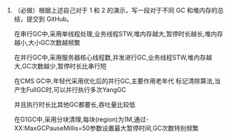 1. （必做）根据上述自己对于 1 和 2 的演示，写一段对于不同 GC 和堆内存的总结，提交到 GitHub。

   在串行GC中,采用单线程处理,业务线程STW,堆内存越大,暂停时长越长,堆内存越小,大小GC次数越频繁

   在并行GC中,采用服务器核心线程数,并发进行GC,业务线程STW,堆内存越大,GC次数越少,暂停时长比串行短

   在CMS GC中,年轻代采用优化后的并行GC,主要作用老年代 标记清除算法,当产生FullGC时,可以并行执行多次YangGC

   并且执行时长比其他GC都要长,吞吐量比较低

   在G1GC中,采用分块清理,每块(region)为1M,通过-XX:MaxGCPauseMillis=50参数设置最大暂停时间,GC次数特别频繁

